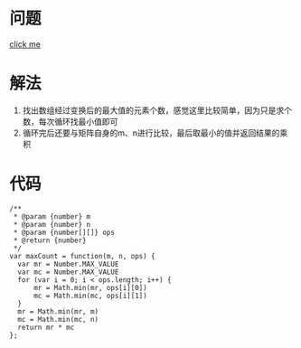 # 问题
[click me](https://leetcode.com/problems/range-addition-ii/description/)
# 解法
1. 找出数组经过变换后的最大值的元素个数，感觉这里比较简单，因为只是求个数，每次循环找最小值即可
2. 循环完后还要与矩阵自身的m、n进行比较，最后取最小的值并返回结果的乘积
# 代码
```
/**
 * @param {number} m
 * @param {number} n
 * @param {number[][]} ops
 * @return {number}
 */
var maxCount = function(m, n, ops) {
  var mr = Number.MAX_VALUE
  var mc = Number.MAX_VALUE
  for (var i = 0; i < ops.length; i++) {
      mr = Math.min(mr, ops[i][0])
      mc = Math.min(mc, ops[i][1])
  }
  mr = Math.min(mr, m)
  mc = Math.min(mc, n)
  return mr * mc
};
```

